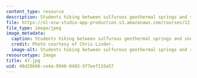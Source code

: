```yaml
---
content_type: resource
description: Students hiking between sulfurous geothermal springs and snow field.
file: https://ol-ocw-studio-app-production.s3.amazonaws.com/courses/12-753-geodynamics-seminar-spring-2006/48d28606ce4a994604835f7eef133a57_47.jpg
file_type: image/jpeg
image_metadata:
  caption: Students hiking between sulfurous geothermal springs and snow field.
  credit: Photo courtesy of Chris Linder.
  image-alt: Students hiking between sulfurous geothermal springs and snow field.
resourcetype: Image
title: 47.jpg
uid: 48d28606-ce4a-9946-0483-5f7eef133a57
---
```

